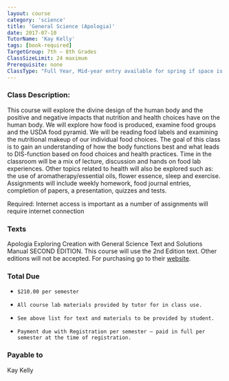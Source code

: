 ```yaml
---
layout: course
category: 'science'
title: 'General Science (Apologia)'
date: 2017-07-10
TutorName: 'Kay Kelly'
tags: [book-required]
TargetGroup: 7th – 8th Grades
ClassSizeLimit: 24 maximum
Prerequisite: none
ClassType: "Full Year, Mid-year entry available for spring if space is available"
---
```


### Class Description:
This course will explore the divine design of the human body and the positive and negative impacts that nutrition and health choices have on the human body.  We will explore how food is produced, examine food groups and the USDA food pyramid.  We will be reading food labels and examining the nutritional makeup of our individual food choices. The goal of this class is to gain an understanding of how the body functions best and what leads to DIS-function based on food choices and health practices. Time in the classroom will be a mix of lecture, discussion and hands on food lab experiences. Other topics related to health will also be explored such as: the use of aromatherapy/essential oils, flower essence, sleep and exercise. Assignments will include weekly homework, food journal entries, completion of papers, a  presentation, quizzes and tests.

Required: Internet access is important as a number of assignments will require internet connection

### Texts

Apologia Exploring Creation with General Science Text and Solutions Manual SECOND EDITION.
This course will use the 2nd Edition text. Other editions will not be accepted.
For purchasing go to their [website](http://www.highschoolscience.com/). 

### Total Due
*     $210.00 per semester
*     All course lab materials provided by tutor for in class use.
*     See above list for text and materials to be provided by student.
*     Payment due with Registration per semester – paid in full per semester at the time of registration.


### Payable to
Kay Kelly
